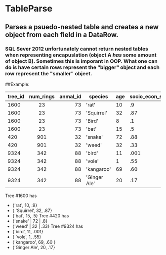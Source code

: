 # TableParse
## Parses a psuedo-nested table and creates a new object from each field in a DataRow. 
### SQL Sever 2012 unfortunately cannot return nested tables when representing encapuslation (object A *has* some amount of object B). Sometimes this is imporant in OOP. What one can do is have certain rows represent the "bigger" object and each row represent the "smaller" objeet.


##Example:

| tree_id  | num_rings | anmal_id | species | age | socio_econ_status |
| ------------- |:-------------:| ---------:|---------|----------|-----------------|
| 1600 | 23 | 73 | 'rat' | 10 | .9 |
| 1600 | 23 | 73 | 'Squirrel' | 32 | .87 |
| 1600 | 23 | 73 | 'Bird' | 8 | .1 |
| 1600 | 23 | 73 | 'bat' | 15 | .5 |
| 420 | 901 | 32 | 'snake' | 72 | .88 |
| 420 | 901 | 32 | 'weed' | 32 | .33 |
| 9324 | 342 | 88 | 'bird' | 11 | .001 |
| 9324 | 342 | 88 | 'vole' | 1 | .55 |
| 9324 | 342 | 88 | 'kangaroo' | 69 | .60 |
| 9324 | 342 | 88 | 'Ginger Ale' | 20 | .17 |

Tree #1600 has
* {'rat', 10, .9}
* { 'Squirrel', 32, .87}
* {'bat', 15, .5}
Tree #420 has 
* {'snake' | 72 | .8}
* {'weed' | 32 | .33}
Tree #9324 has
* {'bird', 11, .001}
* { 'vole', 1, .55}
* {'kangaroo', 69, .60 }
* {'Ginger Ale', 20, .17}
